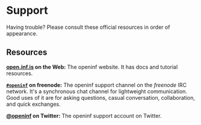 <!-- https://help.github.com/en/github/building-a-strong-community/adding-support-resources-to-your-project -->

# Support

Having trouble? Please consult these official resources in order of appearance.

## Resources

**[open.inf.is][docs-site] on the Web:** The openinf website. It has docs and
tutorial resources.

**[`#openinf`][irc-channel] on freenode:** The openinf support channel on the
_freenode_ IRC network. It's a synchronous chat channel for lightweight
communication. Good uses of it are for asking questions, casual conversation,
collaboration, and quick exchanges.

**[@openinf][twitter-account] on Twitter:** The openinf support account on
Twitter.

[docs-site]: https://open.inf.is/
[irc-channel]: https://webchat.freenode.net/#openinf
[twitter-account]: https://twitter.com/openinf
